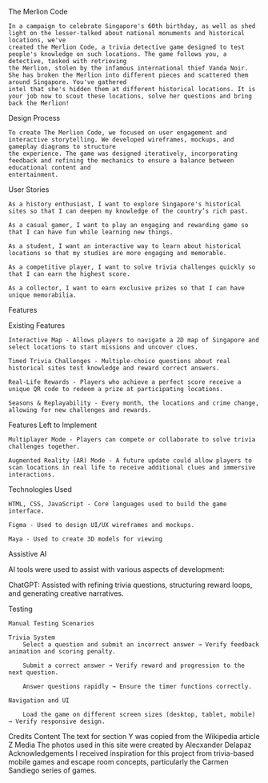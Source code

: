 The Merlion Code

    In a campaign to celebrate Singapore's 60th birthday, as well as shed light on the lesser-talked about national monuments and historical locations, we've 
    created the Merlion Code, a trivia detective game designed to test people's knowledge on such locations. The game follows you, a detective, tasked with retrieving
    the Merlion, stolen by the infamous international thief Vanda Noir. She has broken the Merlion into different pieces and scattered them around Singapore. You've gathered
    intel that she's hidden them at different historical locations. It is your job now to scout these locations, solve her questions and bring back the Merlion!

Design Process

    To create The Merlion Code, we focused on user engagement and interactive storytelling. We developed wireframes, mockups, and gameplay diagrams to structure 
    the experience. The game was designed iteratively, incorporating feedback and refining the mechanics to ensure a balance between educational content and 
    entertainment.

User Stories

    As a history enthusiast, I want to explore Singapore's historical sites so that I can deepen my knowledge of the country’s rich past.

    As a casual gamer, I want to play an engaging and rewarding game so that I can have fun while learning new things.

    As a student, I want an interactive way to learn about historical locations so that my studies are more engaging and memorable.

    As a competitive player, I want to solve trivia challenges quickly so that I can earn the highest score.

    As a collector, I want to earn exclusive prizes so that I can have unique memorabilia.


Features


Existing Features

    Interactive Map - Allows players to navigate a 2D map of Singapore and select locations to start missions and uncover clues.

    Timed Trivia Challenges - Multiple-choice questions about real historical sites test knowledge and reward correct answers.

    Real-Life Rewards - Players who achieve a perfect score receive a unique QR code to redeem a prize at participating locations.

    Seasons & Replayability - Every month, the locations and crime change, allowing for new challenges and rewards.


Features Left to Implement

    Multiplayer Mode - Players can compete or collaborate to solve trivia challenges together.

    Augmented Reality (AR) Mode - A future update could allow players to scan locations in real life to receive additional clues and immersive interactions.


Technologies Used

    HTML, CSS, JavaScript - Core languages used to build the game interface.

    Figma - Used to design UI/UX wireframes and mockups.

    Maya - Used to create 3D models for viewing


Assistive AI

AI tools were used to assist with various aspects of development:

ChatGPT: Assisted with refining trivia questions, structuring reward loops, and generating creative narratives.


Testing

    Manual Testing Scenarios

    Trivia System
        Select a question and submit an incorrect answer → Verify feedback animation and scoring penalty.

        Submit a correct answer → Verify reward and progression to the next question.

        Answer questions rapidly → Ensure the timer functions correctly.

    Navigation and UI

        Load the game on different screen sizes (desktop, tablet, mobile) → Verify responsive design.

Credits
Content
The text for section Y was copied from the Wikipedia article Z
Media
The photos used in this site were created by Alecxander Delapaz
Acknowledgements
I received inspiration for this project from trivia-based mobile games and escape room concepts, particularly the Carmen Sandiego series of games.